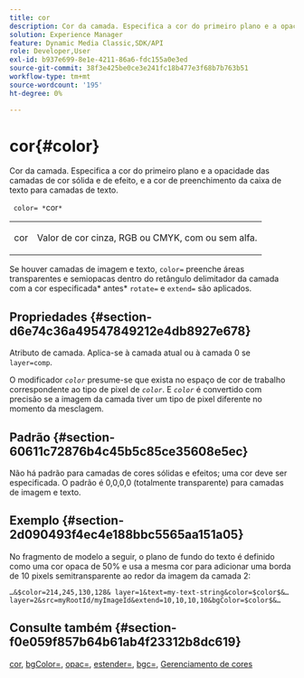 ```yaml
---
title: cor
description: Cor da camada. Especifica a cor do primeiro plano e a opacidade das camadas de cor sólida e de efeito, e a cor de preenchimento da caixa de texto para camadas de texto.
solution: Experience Manager
feature: Dynamic Media Classic,SDK/API
role: Developer,User
exl-id: b937e699-8e1e-4211-86a6-fdc155a0e3ed
source-git-commit: 38f3e425be0ce3e241fc18b477e3f68b7b763b51
workflow-type: tm+mt
source-wordcount: '195'
ht-degree: 0%

---
```


# cor{#color}

Cor da camada. Especifica a cor do primeiro plano e a opacidade das camadas de cor sólida e de efeito, e a cor de preenchimento da caixa de texto para camadas de texto.

` color= *`cor`*`

<table id="simpletable_68645167998A42229CEF858909FD447E"> 
 <tr class="strow"> 
  <td class="stentry"> <p> <span class="codeph"> <span class="varname"> cor </span> </span> </p> </td> 
  <td class="stentry"> <p>Valor de cor cinza, RGB ou CMYK, com ou sem alfa. </p> </td> 
 </tr> 
</table>

Se houver camadas de imagem e texto, `color=` preenche áreas transparentes e semiopacas dentro do retângulo delimitador da camada com a cor especificada* antes* `rotate=` e `extend=` são aplicados.

## Propriedades {#section-d6e74c36a49547849212e4db8927e678}

Atributo de camada. Aplica-se à camada atual ou à camada 0 se `layer=comp`.

O modificador *`color`* presume-se que exista no espaço de cor de trabalho correspondente ao tipo de pixel de *`color`*. E *`color`* é convertido com precisão se a imagem da camada tiver um tipo de pixel diferente no momento da mesclagem.

## Padrão {#section-60611c72876b4c45b5c85ce35608e5ec}

Não há padrão para camadas de cores sólidas e efeitos; uma cor deve ser especificada. O padrão é 0,0,0,0 (totalmente transparente) para camadas de imagem e texto.

## Exemplo {#section-2d090493f4ec4e188bbc5565aa151a05}

No fragmento de modelo a seguir, o plano de fundo do texto é definido como uma cor opaca de 50% e usa a mesma cor para adicionar uma borda de 10 pixels semitransparente ao redor da imagem da camada 2:

`…&$color=214,245,130,128& layer=1&text=my-text-string&color=$color$&… layer=2&src=myRootId/myImageId&extend=10,10,10,10&bgColor=$color$&…`

## Consulte também {#section-f0e059f857b64b61ab4f23312b8dc619}

[cor](../../../../../is-api/http-ref/image-serving-api-ref/c-http-protocol-reference/c-data-types/r-is-http-color.md#reference-0fdb264a3aed4bd78451bb55311f6e93), [bgColor=](../../../../../is-api/http-ref/image-serving-api-ref/c-http-protocol-reference/c-command-reference/r-bgcolor.md#reference-441371ba4ef54fe781887c5ae448f6ab), [opac=](../../../../../is-api/http-ref/image-serving-api-ref/c-http-protocol-reference/c-command-reference/r-opac.md#reference-d2269b51aca34599a08d0a46ee5c27e5), [estender=](../../../../../is-api/http-ref/image-serving-api-ref/c-http-protocol-reference/c-command-reference/r-extend.md#reference-7e9156beb285459d830e2d56782a74ac), [bgc=](../../../../../is-api/http-ref/image-serving-api-ref/c-http-protocol-reference/c-command-reference/r-bgc.md#reference-53376175f617446fbe5c69120f834b88), [Gerenciamento de cores](../../../../../is-api/http-ref/image-serving-api-ref/c-http-protocol-reference/c-syntax-and-features/r-color-management.md#reference-c7e4a72d589145189f7e4bcb6b4544d7)
